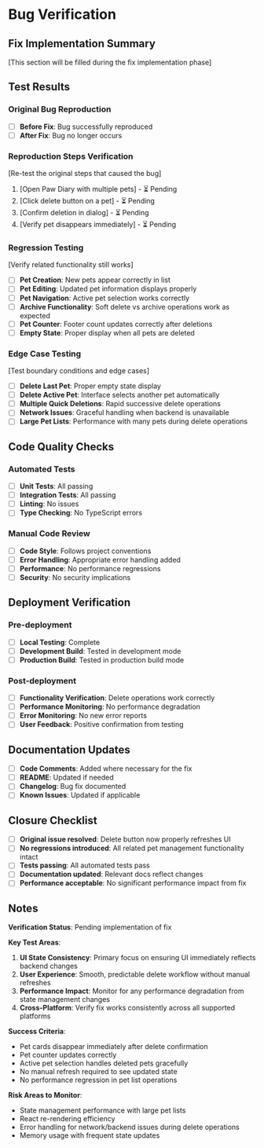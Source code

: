 # Bug Verification

## Fix Implementation Summary

[This section will be filled during the fix implementation phase]

## Test Results

### Original Bug Reproduction

- [ ] **Before Fix**: Bug successfully reproduced
- [ ] **After Fix**: Bug no longer occurs

### Reproduction Steps Verification

[Re-test the original steps that caused the bug]

1. [Open Paw Diary with multiple pets] - ⏳ Pending
2. [Click delete button on a pet] - ⏳ Pending
3. [Confirm deletion in dialog] - ⏳ Pending
4. [Verify pet disappears immediately] - ⏳ Pending

### Regression Testing

[Verify related functionality still works]

- [ ] **Pet Creation**: New pets appear correctly in list
- [ ] **Pet Editing**: Updated pet information displays properly
- [ ] **Pet Navigation**: Active pet selection works correctly
- [ ] **Archive Functionality**: Soft delete vs archive operations work as expected
- [ ] **Pet Counter**: Footer count updates correctly after deletions
- [ ] **Empty State**: Proper display when all pets are deleted

### Edge Case Testing

[Test boundary conditions and edge cases]

- [ ] **Delete Last Pet**: Proper empty state display
- [ ] **Delete Active Pet**: Interface selects another pet automatically
- [ ] **Multiple Quick Deletions**: Rapid successive delete operations
- [ ] **Network Issues**: Graceful handling when backend is unavailable
- [ ] **Large Pet Lists**: Performance with many pets during delete operations

## Code Quality Checks

### Automated Tests

- [ ] **Unit Tests**: All passing
- [ ] **Integration Tests**: All passing
- [ ] **Linting**: No issues
- [ ] **Type Checking**: No TypeScript errors

### Manual Code Review

- [ ] **Code Style**: Follows project conventions
- [ ] **Error Handling**: Appropriate error handling added
- [ ] **Performance**: No performance regressions
- [ ] **Security**: No security implications

## Deployment Verification

### Pre-deployment

- [ ] **Local Testing**: Complete
- [ ] **Development Build**: Tested in development mode
- [ ] **Production Build**: Tested in production build mode

### Post-deployment

- [ ] **Functionality Verification**: Delete operations work correctly
- [ ] **Performance Monitoring**: No performance degradation
- [ ] **Error Monitoring**: No new error reports
- [ ] **User Feedback**: Positive confirmation from testing

## Documentation Updates

- [ ] **Code Comments**: Added where necessary for the fix
- [ ] **README**: Updated if needed
- [ ] **Changelog**: Bug fix documented
- [ ] **Known Issues**: Updated if applicable

## Closure Checklist

- [ ] **Original issue resolved**: Delete button now properly refreshes UI
- [ ] **No regressions introduced**: All related pet management functionality intact
- [ ] **Tests passing**: All automated tests pass
- [ ] **Documentation updated**: Relevant docs reflect changes
- [ ] **Performance acceptable**: No significant performance impact from fix

## Notes

**Verification Status**: Pending implementation of fix

**Key Test Areas**:
1. **UI State Consistency**: Primary focus on ensuring UI immediately reflects backend changes
2. **User Experience**: Smooth, predictable delete workflow without manual refreshes
3. **Performance Impact**: Monitor for any performance degradation from state management changes
4. **Cross-Platform**: Verify fix works consistently across all supported platforms

**Success Criteria**:
- Pet cards disappear immediately after delete confirmation
- Pet counter updates correctly
- Active pet selection handles deleted pets gracefully
- No manual refresh required to see updated state
- No performance regression in pet list operations

**Risk Areas to Monitor**:
- State management performance with large pet lists
- React re-rendering efficiency
- Error handling for network/backend issues during delete operations
- Memory usage with frequent state updates
